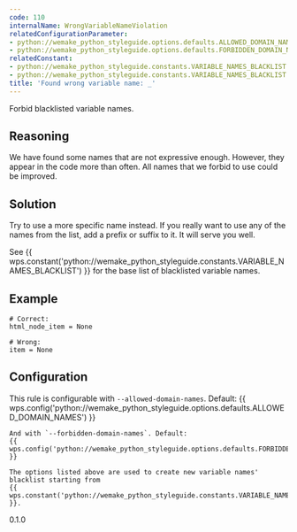 ```yaml
---
code: 110
internalName: WrongVariableNameViolation
relatedConfigurationParameter:
- python://wemake_python_styleguide.options.defaults.ALLOWED_DOMAIN_NAMES
- python://wemake_python_styleguide.options.defaults.FORBIDDEN_DOMAIN_NAMES
relatedConstant:
- python://wemake_python_styleguide.constants.VARIABLE_NAMES_BLACKLIST
- python://wemake_python_styleguide.constants.VARIABLE_NAMES_BLACKLIST
title: 'Found wrong variable name: _'
---
```


Forbid blacklisted variable names.

## Reasoning
We have found some names that are not expressive enough. However,
they appear in the code more than often. All names that we forbid to
use could be improved.

## Solution
Try to use a more specific name instead. If you really want to use
any of the names from the list, add a prefix or suffix to it. It
will serve you well.

See {{ wps.constant('python://wemake_python_styleguide.constants.VARIABLE_NAMES_BLACKLIST') }}
for the base list of blacklisted variable names.

## Example

    # Correct:
    html_node_item = None
    
    # Wrong:
    item = None

## Configuration
This rule is configurable with `--allowed-domain-names`. Default:
{{ wps.config('python://wemake_python_styleguide.options.defaults.ALLOWED_DOMAIN_NAMES') }}
    
    And with `--forbidden-domain-names`. Default:
    {{ wps.config('python://wemake_python_styleguide.options.defaults.FORBIDDEN_DOMAIN_NAMES') }}
    
    The options listed above are used to create new variable names'
    blacklist starting from
    {{ wps.constant('python://wemake_python_styleguide.constants.VARIABLE_NAMES_BLACKLIST') }}.

<div class="versionadded">

0.1.0

</div>
